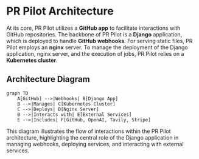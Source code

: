 # PR Pilot Architecture

At its core, PR Pilot utilizes a **GitHub app** to facilitate interactions with GitHub repositories. The backbone of PR Pilot is a **Django** application, which is deployed to handle **GitHub webhooks**. For serving static files, PR Pilot employs an **nginx** server. To manage the deployment of the Django application, nginx server, and the execution of jobs, PR Pilot relies on a **Kubernetes cluster**.

## Architecture Diagram

```mermaid
graph TD
    A[GitHub] -->|Webhooks| B[Django App]
    B -->|Manages| C[Kubernetes Cluster]
    C -->|Deploys| D[Nginx Server]
    B -->|Interacts with| E[External Services]
    E -->|Includes| F[GitHub, OpenAI, Tavily, Stripe]
```

This diagram illustrates the flow of interactions within the PR Pilot architecture, highlighting the central role of the Django application in managing webhooks, deploying services, and interacting with external services.